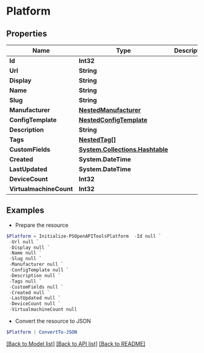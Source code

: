 # Platform
## Properties

Name | Type | Description | Notes
------------ | ------------- | ------------- | -------------
**Id** | **Int32** |  | [readonly] 
**Url** | **String** |  | [readonly] 
**Display** | **String** |  | [readonly] 
**Name** | **String** |  | 
**Slug** | **String** |  | 
**Manufacturer** | [**NestedManufacturer**](NestedManufacturer.md) |  | [optional] 
**ConfigTemplate** | [**NestedConfigTemplate**](NestedConfigTemplate.md) |  | [optional] 
**Description** | **String** |  | [optional] 
**Tags** | [**NestedTag[]**](NestedTag.md) |  | [optional] 
**CustomFields** | [**System.Collections.Hashtable**](AnyType.md) |  | [optional] 
**Created** | **System.DateTime** |  | [readonly] 
**LastUpdated** | **System.DateTime** |  | [readonly] 
**DeviceCount** | **Int32** |  | [readonly] 
**VirtualmachineCount** | **Int32** |  | [readonly] 

## Examples

- Prepare the resource
```powershell
$Platform = Initialize-PSOpenAPIToolsPlatform  -Id null `
 -Url null `
 -Display null `
 -Name null `
 -Slug null `
 -Manufacturer null `
 -ConfigTemplate null `
 -Description null `
 -Tags null `
 -CustomFields null `
 -Created null `
 -LastUpdated null `
 -DeviceCount null `
 -VirtualmachineCount null
```

- Convert the resource to JSON
```powershell
$Platform | ConvertTo-JSON
```

[[Back to Model list]](../README.md#documentation-for-models) [[Back to API list]](../README.md#documentation-for-api-endpoints) [[Back to README]](../README.md)

